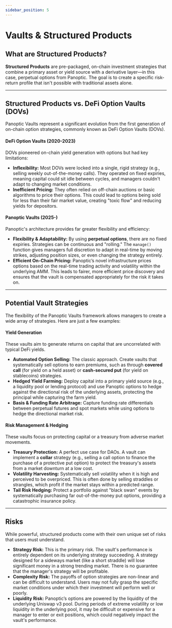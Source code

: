 ```yaml
---
sidebar_position: 5
---
```


# Vaults & Structured Products

## What are Structured Products?
**Structured Products** are pre-packaged, on-chain investment strategies that combine a primary asset or yield source with a derivative layer—in this case, perpetual options from Panoptic. 
The goal is to create a specific risk-return profile that isn't possible with traditional assets alone.


---
## Structured Products vs. DeFi Option Vaults (DOVs)
Panoptic Vaults represent a significant evolution from the first generation of on-chain option strategies, commonly known as DeFi Option Vaults (DOVs).

#### **DeFi Option Vaults (2020-2023)**
DOVs pioneered on-chain yield generation with options but had key limitations:
* **Inflexibility:** Most DOVs were locked into a single, rigid strategy (e.g., selling weekly out-of-the-money calls). They operated on fixed expiries, meaning capital could sit idle between cycles, and managers couldn't adapt to changing market conditions.
* **Inefficient Pricing:** They often relied on off-chain auctions or basic algorithms to price their options. This could lead to options being sold for less than their fair market value, creating "toxic flow" and reducing yields for depositors.

#### **Panoptic Vaults (2025-)**
Panoptic's architecture provides far greater flexibility and efficiency:
* **Flexibility & Adaptability:** By using **perpetual options**, there are no fixed expiries. Strategies can be continuous and "rolling." The `manage()` function gives managers full discretion to adapt in real-time by moving strikes, adjusting position sizes, or even changing the strategy entirely.
* **Efficient On-Chain Pricing:** Panoptic’s novel infrastructure prices options based on the real-time trading activity and volatility within the underlying AMM. This leads to fairer, more efficient price discovery and ensures that the vault is compensated appropriately for the risk it takes on.

---
## Potential Vault Strategies
The flexibility of the Panoptic Vaults framework allows managers to create a wide array of strategies. Here are just a few examples:

#### **Yield Generation**
These vaults aim to generate returns on capital that are uncorrelated with typical DeFi yields.
* **Automated Option Selling:** The classic approach. Create vaults that systematically sell options to earn premiums, such as through **covered call** (for yield on a held asset) or **cash-secured put** (for yield on stablecoins) strategies.
* **Hedged Yield Farming:** Deploy capital into a primary yield source (e.g., a liquidity pool or lending protocol) and use Panoptic options to hedge against the directional risk of the underlying assets, protecting the principal while capturing the farm yield.
* **Basis & Funding Rate Arbitrage:** Capture funding rate differentials between perpetual futures and spot markets while using options to hedge the directional market risk.

#### **Risk Management & Hedging**
These vaults focus on protecting capital or a treasury from adverse market movements.
* **Treasury Protection:** A perfect use case for DAOs. A vault can implement a **collar** strategy (e.g., selling a call option to finance the purchase of a protective put option) to protect the treasury's assets from a market downturn at a low cost.
* **Volatility Harvesting:** Systematically sell volatility when it is high and perceived to be overpriced. This is often done by selling straddles or strangles, which profit if the market stays within a predicted range.
* **Tail Risk Hedging:** Protect a portfolio against "black swan" events by systematically purchasing far out-of-the-money put options, providing a catastrophic insurance policy.

---
## Risks
While powerful, structured products come with their own unique set of risks that users must understand.

* **Strategy Risk:** This is the primary risk. The vault's performance is entirely dependent on its underlying strategy succeeding. A strategy designed for a sideways market (like a short straddle) will lose significant money in a strong trending market. There is no guarantee that the manager's strategy will be profitable.
* **Complexity Risk:** The payoffs of option strategies are non-linear and can be difficult to understand. Users may not fully grasp the specific market conditions under which their investment will perform well or poorly.
* **Liquidity Risk:** Panoptic’s options are powered by the liquidity of the underlying Uniswap v3 pool. During periods of extreme volatility or low liquidity in the underlying pool, it may be difficult or expensive for a manager to enter or exit positions, which could negatively impact the vault's performance.
